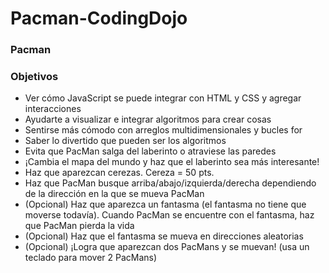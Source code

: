 # Pacman-CodingDojo
### Pacman
### Objetivos
* Ver cómo JavaScript se puede integrar con HTML y CSS y agregar interacciones
* Ayudarte a visualizar e integrar algoritmos para crear cosas
* Sentirse más cómodo con arreglos multidimensionales y bucles for
* Saber lo divertido que pueden ser los algoritmos
* Evita que PacMan salga del laberinto o atraviese las paredes
* ¡Cambia el mapa del mundo y haz que el laberinto sea más interesante!
* Haz que aparezcan cerezas. Cereza = 50 pts.
* Haz que PacMan busque arriba/abajo/izquierda/derecha dependiendo de la dirección en la que se mueva PacMan
* (Opcional) Haz que aparezca un fantasma (el fantasma no tiene que moverse todavía). Cuando PacMan se encuentre con el fantasma, haz que PacMan pierda la vida
* (Opcional) Haz que el fantasma se mueva en direcciones aleatorias
* (Opcional) ¡Logra que aparezcan dos PacMans y se muevan! (usa un teclado para mover 2 PacMans)
